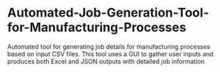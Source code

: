 # Automated-Job-Generation-Tool-for-Manufacturing-Processes
Automated tool for generating job details for manufacturing processes based on input CSV files. This tool uses a GUI to gather user inputs and produces both Excel and JSON outputs with detailed job information
